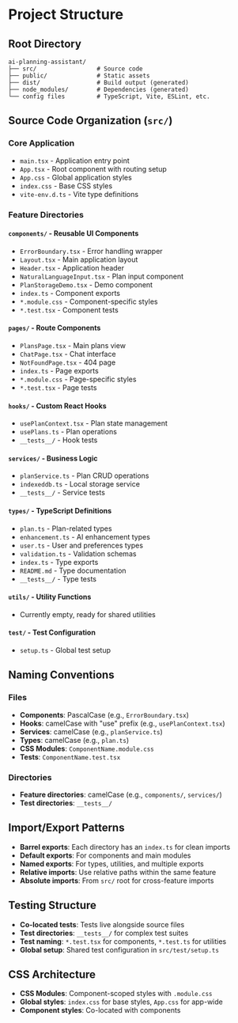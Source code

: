 # Project Structure

## Root Directory

```
ai-planning-assistant/
├── src/                 # Source code
├── public/              # Static assets
├── dist/                # Build output (generated)
├── node_modules/        # Dependencies (generated)
└── config files         # TypeScript, Vite, ESLint, etc.
```

## Source Code Organization (`src/`)

### Core Application

- `main.tsx` - Application entry point
- `App.tsx` - Root component with routing setup
- `App.css` - Global application styles
- `index.css` - Base CSS styles
- `vite-env.d.ts` - Vite type definitions

### Feature Directories

#### `components/` - Reusable UI Components

- `ErrorBoundary.tsx` - Error handling wrapper
- `Layout.tsx` - Main application layout
- `Header.tsx` - Application header
- `NaturalLanguageInput.tsx` - Plan input component
- `PlanStorageDemo.tsx` - Demo component
- `index.ts` - Component exports
- `*.module.css` - Component-specific styles
- `*.test.tsx` - Component tests

#### `pages/` - Route Components

- `PlansPage.tsx` - Main plans view
- `ChatPage.tsx` - Chat interface
- `NotFoundPage.tsx` - 404 page
- `index.ts` - Page exports
- `*.module.css` - Page-specific styles
- `*.test.tsx` - Page tests

#### `hooks/` - Custom React Hooks

- `usePlanContext.tsx` - Plan state management
- `usePlans.ts` - Plan operations
- `__tests__/` - Hook tests

#### `services/` - Business Logic

- `planService.ts` - Plan CRUD operations
- `indexeddb.ts` - Local storage service
- `__tests__/` - Service tests

#### `types/` - TypeScript Definitions

- `plan.ts` - Plan-related types
- `enhancement.ts` - AI enhancement types
- `user.ts` - User and preferences types
- `validation.ts` - Validation schemas
- `index.ts` - Type exports
- `README.md` - Type documentation
- `__tests__/` - Type tests

#### `utils/` - Utility Functions

- Currently empty, ready for shared utilities

#### `test/` - Test Configuration

- `setup.ts` - Global test setup

## Naming Conventions

### Files

- **Components**: PascalCase (e.g., `ErrorBoundary.tsx`)
- **Hooks**: camelCase with "use" prefix (e.g., `usePlanContext.tsx`)
- **Services**: camelCase (e.g., `planService.ts`)
- **Types**: camelCase (e.g., `plan.ts`)
- **CSS Modules**: `ComponentName.module.css`
- **Tests**: `ComponentName.test.tsx`

### Directories

- **Feature directories**: camelCase (e.g., `components/`, `services/`)
- **Test directories**: `__tests__/`

## Import/Export Patterns

- **Barrel exports**: Each directory has an `index.ts` for clean imports
- **Default exports**: For components and main modules
- **Named exports**: For types, utilities, and multiple exports
- **Relative imports**: Use relative paths within the same feature
- **Absolute imports**: From `src/` root for cross-feature imports

## Testing Structure

- **Co-located tests**: Tests live alongside source files
- **Test directories**: `__tests__/` for complex test suites
- **Test naming**: `*.test.tsx` for components, `*.test.ts` for utilities
- **Global setup**: Shared test configuration in `src/test/setup.ts`

## CSS Architecture

- **CSS Modules**: Component-scoped styles with `.module.css`
- **Global styles**: `index.css` for base styles, `App.css` for app-wide
- **Component styles**: Co-located with components
